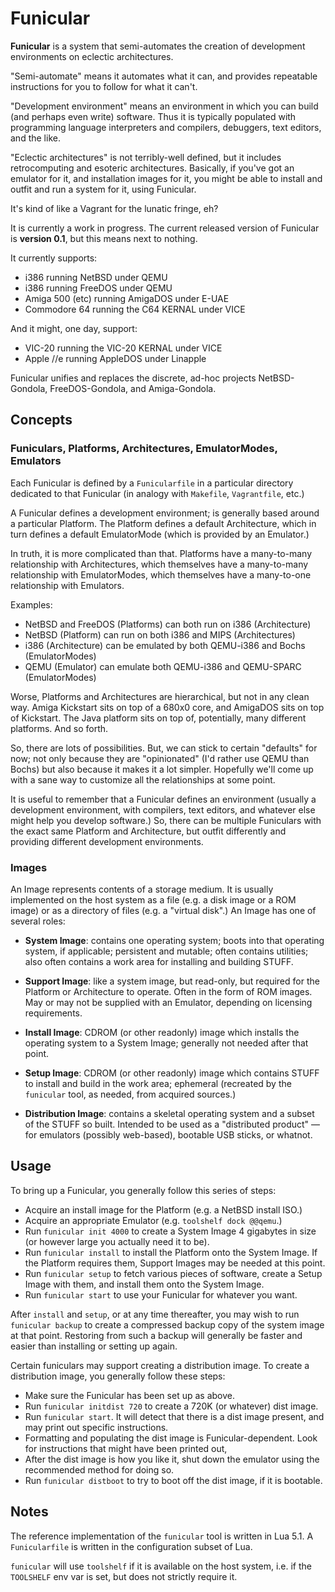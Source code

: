 Funicular
=========

**Funicular** is a system that semi-automates the creation of development
environments on eclectic architectures.

"Semi-automate" means it automates what it can, and provides repeatable
instructions for you to follow for what it can't.

"Development environment" means an environment in which you can build
(and perhaps even write) software.  Thus it is typically populated with
programming language interpreters and compilers, debuggers, text editors,
and the like.

"Eclectic architectures" is not terribly-well defined, but it includes
retrocomputing and esoteric architectures.  Basically, if you've got an
emulator for it, and installation images for it, you might be able to
install and outfit and run a system for it, using Funicular.

It's kind of like a Vagrant for the lunatic fringe, eh?

It is currently a work in progress.  The current released version of
Funicular is **version 0.1**, but this means next to nothing.

It currently supports:

*   i386 running NetBSD under QEMU
*   i386 running FreeDOS under QEMU
*   Amiga 500 (etc) running AmigaDOS under E-UAE
*   Commodore 64 running the C64 KERNAL under VICE

And it might, one day, support:

*   VIC-20 running the VIC-20 KERNAL under VICE
*   Apple //e running AppleDOS under Linapple

Funicular unifies and replaces the discrete, ad-hoc projects NetBSD-Gondola,
FreeDOS-Gondola, and Amiga-Gondola.

Concepts
--------

### Funiculars, Platforms, Architectures, EmulatorModes, Emulators ###

Each Funicular is defined by a `Funicularfile` in a particular directory
dedicated to that Funicular (in analogy with `Makefile`, `Vagrantfile`, etc.)

A Funicular defines a development environment; is generally based around a
particular Platform.  The Platform defines a default Architecture, which in
turn defines a default EmulatorMode (which is provided by an Emulator.)

In truth, it is more complicated than that.  Platforms have a many-to-many
relationship with Architectures, which themselves have a many-to-many
relationship with EmulatorModes, which themselves have a many-to-one
relationship with Emulators.

Examples:

*   NetBSD and FreeDOS (Platforms) can both run on i386 (Architecture)
*   NetBSD (Platform) can run on both i386 and MIPS (Architectures)
*   i386 (Architecture) can be emulated by both QEMU-i386 and Bochs
    (EmulatorModes)
*   QEMU (Emulator) can emulate both QEMU-i386 and QEMU-SPARC (EmulatorModes)

Worse, Platforms and Architectures are hierarchical, but not in any clean way.
Amiga Kickstart sits on top of a 680x0 core, and AmigaDOS sits on top of
Kickstart.  The Java platform sits on top of, potentially, many different
platforms.  And so forth.

So, there are lots of possibilities.  But, we can stick to certain "defaults"
for now; not only because they are "opinionated" (I'd rather use QEMU than
Bochs) but also because it makes it a lot simpler.  Hopefully we'll come up
with a sane way to customize all the relationships at some point.

It is useful to remember that a Funicular defines an environment (usually a
development environment, with compilers, text editors, and whatever else
might help you develop software.)  So, there can be multiple Funiculars
with the exact same Platform and Architecture, but outfit differently and
providing different development environments.

### Images ###

An Image represents contents of a storage medium.  It is usually implemented
on the host system as a file (e.g. a disk image or a ROM image) or as a
directory of files (e.g. a "virtual disk".)  An Image has one of several roles:

*   **System Image**: contains one operating system; boots into that operating
    system, if applicable; persistent and mutable; often contains utilities;
    also often contains a work area for installing and building STUFF.
    
*   **Support Image**: like a system image, but read-only, but required for
    the Platform or Architecture to operate.  Often in the form of ROM images.
    May or may not be supplied with an Emulator, depending on licensing
    requirements.
    
*   **Install Image**: CDROM (or other readonly) image which installs the
    operating system to a System Image; generally not needed after that
    point.
    
*   **Setup Image**: CDROM (or other readonly) image which contains STUFF
    to install and build in the work area; ephemeral (recreated by the
    `funicular` tool, as needed, from acquired sources.)
    
*   **Distribution Image**: contains a skeletal operating system and a subset
    of the  STUFF so built.  Intended to be used as a "distributed product" —
    for emulators (possibly web-based), bootable USB sticks, or whatnot.

Usage
-----

To bring up a Funicular, you generally follow this series of steps:

*   Acquire an install image for the Platform (e.g. a NetBSD install ISO.)
*   Acquire an appropriate Emulator (e.g. `toolshelf dock @@qemu`.)
*   Run `funicular init 4000` to create a System Image 4 gigabytes in size
    (or however large you actually need it to be).
*   Run `funicular install` to install the Platform onto the System Image.
    If the Platform requires them, Support Images may be needed at this point.
*   Run `funicular setup` to fetch various pieces of software, create
    a Setup Image with them, and install them onto the System Image.
*   Run `funicular start` to use your Funicular for whatever you want.

After `install` and `setup`, or at any time thereafter, you may wish to
run `funicular backup` to create a compressed backup copy of the system
image at that point.  Restoring from such a backup will generally be faster
and easier than installing or setting up again.

Certain funiculars may support creating a distribution image.  To create
a distribution image, you generally follow these steps:

*   Make sure the Funicular has been set up as above.
*   Run `funicular initdist 720` to create a 720K (or whatever) dist image.
*   Run `funicular start`.  It will detect that there is a dist image
    present, and may print out specific instructions.
*   Formatting and populating the dist image is Funicular-dependent.
    Look for instructions that might have been printed out,
*   After the dist image is how you like it, shut down the emulator using
    the recommended method for doing so.
*   Run `funicular distboot` to try to boot off the dist image, if it is
    bootable.

Notes
-----

The reference implementation of the `funicular` tool is written in Lua 5.1.
A `Funicularfile` is written in the configuration subset of Lua.

`funicular` will use `toolshelf` if it is available on the host system,
i.e. if the `TOOLSHELF` env var is set, but does not strictly require it.
